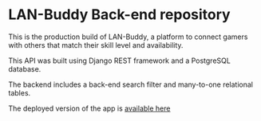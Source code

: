 
# LAN-Buddy Back-end repository

This is the production build of LAN-Buddy, a platform to connect gamers with others that match their skill level and availability.  

This API was built using Django REST framework and a PostgreSQL database. 

The backend includes a back-end search filter and many-to-one relational tables.

The deployed version of the app is [available here](https://lanbuddy.herokuapp.com/)
